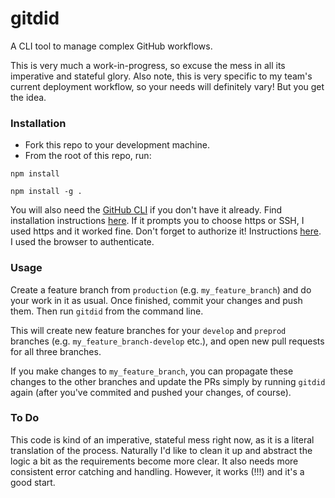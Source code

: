 # gitdid

A CLI tool to manage complex GitHub workflows.

This is very much a work-in-progress, so excuse the mess in all its imperative and stateful glory. Also note, this is very specific to my team's current deployment workflow, so your needs will definitely vary! But you get the idea.

### Installation

- Fork this repo to your development machine.
- From the root of this repo, run:

`npm install`

`npm install -g .`

You will also need the [GitHub CLI](https://cli.github.com/) if you don't have it already. Find installation instructions [here](https://github.com/cli/cli#installation). If it prompts you to choose https or SSH, I used https and it worked fine. Don't forget to authorize it! Instructions [here](https://cli.github.com/manual/gh_auth_login). I used the browser to authenticate.

### Usage

Create a feature branch from `production` (e.g. `my_feature_branch`) and do your work in it as usual. Once finished, commit your changes and push them. Then run `gitdid` from the command line.

This will create new feature branches for your `develop` and `preprod` branches (e.g. `my_feature_branch-develop` etc.), and open new pull requests for all three branches.

If you make changes to `my_feature_branch`, you can propagate these changes to the other branches and update the PRs simply by running `gitdid` again (after you've commited and pushed your changes, of course).

### To Do

This code is kind of an imperative, stateful mess right now, as it is a literal translation of the process. Naturally I'd like to clean it up and abstract the logic a bit as the requirements become more clear. It also needs more consistent error catching and handling. However, it works (!!!) and it's a good start.